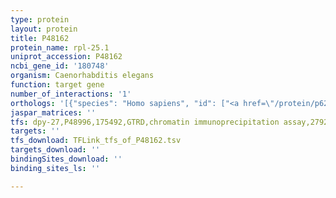 ```yaml
---
type: protein
layout: protein
title: P48162
protein_name: rpl-25.1
uniprot_accession: P48162
ncbi_gene_id: '180748'
organism: Caenorhabditis elegans
function: target gene
number_of_interactions: '1'
orthologs: '[{"species": "Homo sapiens", "id": ["<a href=\"/protein/p62750\">P62750</a>"]}, {"species": "Mus musculus", "id": ["<a href=\"/protein/p62751\">P62751</a>"]}, {"species": "Rattus norvegicus", "id": ["<a href=\"/protein/p62752\">P62752</a>"]}, {"species": "Danio rerio", "id": ["<a href=\"/protein/f1qgi3\">F1QGI3</a>"]}, {"species": "Saccharomyces cerevisiae", "id": ["<a href=\"/protein/p04456\">P04456</a>"]}]'
jaspar_matrices: ''
tfs: dpy-27,P48996,175492,GTRD,chromatin immunoprecipitation assay,27924024%5Buid%5D,No
targets: ''
tfs_download: TFLink_tfs_of_P48162.tsv
targets_download: ''
bindingSites_download: ''
binding_sites_ls: ''

---
```

